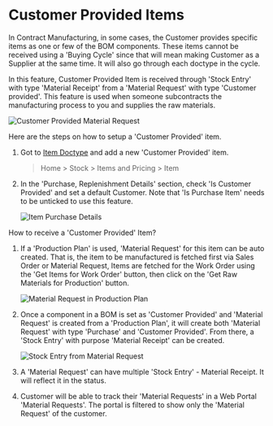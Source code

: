 <!-- add-breadcrumbs -->
# Customer Provided Items

In Contract Manufacturing, in some cases, the Customer provides specific items as one or few of the BOM components. These items cannot be received using a 'Buying Cycle' since that will mean making Customer as a Supplier at the same time. It will also go through each doctype in the cycle.

In this feature, Customer Provided Item is received through 'Stock Entry' with type 'Material Receipt' from a 'Material Request' with type 'Customer provided'. This feature is used when someone subcontracts the manufacturing process to you and supplies the raw materials.

<img alt="Customer Provided Material Request" class="screenshot" src="/docs/assets/img/articles/material-request-customer-provided.png">

Here are the steps on how to setup a 'Customer Provided' item.

1.  Got to [Item Doctype](/docs/user/manual/en/stock) and add a new 'Customer Provided' item.

    > Home > Stock > Items and Pricing > Item

2.  In the 'Purchase, Replenishment Details' section, check 'Is Customer
    Provided' and set a default Customer. Note that 'Is Purchase Item' needs to be unticked to use this feature.

    <img alt="Item Purchase Details" class="screenshot" src="{{docs_base_url}}/v12/assets/img/articles/item-customer-provided.png">

How to receive a 'Customer Provided' Item?

1.  If a 'Production Plan' is used, 'Material Request' for this item can be auto created. That is, the item to be manufactured is fetched first via Sales Order or Material Request, Items are fetched for the Work Order using the 'Get Items for Work Order' button, then click on the 'Get Raw Materials for Production' button.

    <img alt="Material Request in Production Plan" class="screenshot" src="{{docs_base_url}}/v12/assets/img/articles/material-request-production-plan.png">

2. Once a component in a BOM is set as 'Customer Provided' and 'Material Request' is created from a 'Production Plan', it will create both 'Material Request' with type 'Purchase' and 'Customer Provided'. From there, a 'Stock Entry' with purpose 'Material Receipt' can be created.

   <img alt="Stock Entry from Material Request" class="screenshot" src="{{docs_base_url}}/v12/assets/img/articles/create-mr-from-production-plan.png">

3. A 'Material Request' can have multiple 'Stock Entry' - Material Receipt. It
   will reflect it in the status.

4. Customer will be able to track their 'Material Requests' in a Web Portal
   'Material Requests'. The portal is filtered to show only the 'Material Request' of the customer.

   <!-- <img alt="Partial Delivery from Stock Entry" class="screenshot" src="{{docs_base_url}}/v12/assets/img/articles/partial-delivery-mr.png"> -->

